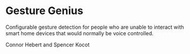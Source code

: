 # Gesture Genius
Configurable gesture detection for people who are unable to interact with smart home devices that would normally be voice controlled.

Connor Hebert and Spencer Kocot